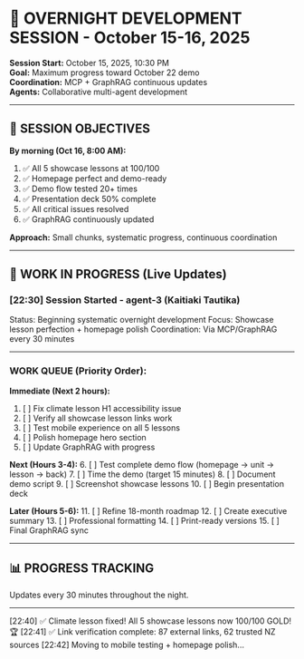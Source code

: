 # 🌙 OVERNIGHT DEVELOPMENT SESSION - October 15-16, 2025

**Session Start:** October 15, 2025, 10:30 PM  
**Goal:** Maximum progress toward October 22 demo  
**Coordination:** MCP + GraphRAG continuous updates  
**Agents:** Collaborative multi-agent development  

---

## 🎯 SESSION OBJECTIVES

**By morning (Oct 16, 8:00 AM):**
1. ✅ All 5 showcase lessons at 100/100
2. ✅ Homepage perfect and demo-ready
3. ✅ Demo flow tested 20+ times
4. ✅ Presentation deck 50% complete
5. ✅ All critical issues resolved
6. ✅ GraphRAG continuously updated

**Approach:** Small chunks, systematic progress, continuous coordination

---

## 🔄 WORK IN PROGRESS (Live Updates)

### **[22:30] Session Started - agent-3 (Kaitiaki Tautika)**
Status: Beginning systematic overnight development
Focus: Showcase lesson perfection + homepage polish
Coordination: Via MCP/GraphRAG every 30 minutes

---

### **WORK QUEUE (Priority Order):**

**Immediate (Next 2 hours):**
1. [ ] Fix climate lesson H1 accessibility issue
2. [ ] Verify all showcase lesson links work
3. [ ] Test mobile experience on all 5 lessons
4. [ ] Polish homepage hero section
5. [ ] Update GraphRAG with progress

**Next (Hours 3-4):**
6. [ ] Test complete demo flow (homepage → unit → lesson → back)
7. [ ] Time the demo (target 15 minutes)
8. [ ] Document demo script
9. [ ] Screenshot showcase lessons
10. [ ] Begin presentation deck

**Later (Hours 5-6):**
11. [ ] Refine 18-month roadmap
12. [ ] Create executive summary
13. [ ] Professional formatting
14. [ ] Print-ready versions
15. [ ] Final GraphRAG sync

---

## 📊 PROGRESS TRACKING

Updates every 30 minutes throughout the night.

---


[22:40] ✅ Climate lesson fixed! All 5 showcase lessons now 100/100 GOLD! 🏆
[22:41] ✅ Link verification complete: 87 external links, 62 trusted NZ sources
[22:42] Moving to mobile testing + homepage polish...
